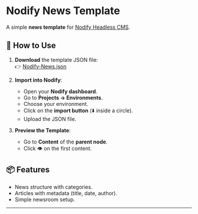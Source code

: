 # Nodify News Template

A simple **news template** for [Nodify Headless CMS](https://github.com/AZIRARM/nodify).

## 🚀 How to Use

1. **Download** the template JSON file:  
   👉 [Nodify-News.json](Nodify-News.json)

2. **Import into Nodify**:
   - Open your **Nodify dashboard**.
   - Go to **Projects → Environments**.
   - Choose your environment.
   - Click on the **import button** (⬇️ inside a circle).
   - Upload the JSON file.

3. **Preview the Template**:
   - Go to **Content** of the **parent node**.
   - Click 👁️ on the first content.

## 📦 Features
- News structure with categories.
- Articles with metadata (title, date, author).
- Simple newsroom setup.

---

